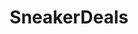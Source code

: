 ---
title: SneakerDeals
crosslinks:
- realdeals
- sneakermarket
- Repsneakers
- adidas
- 3Dprinting
- streetwear
- frugalmalefashion
---